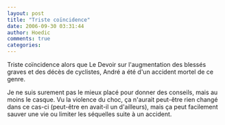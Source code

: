 ```yaml
---
layout: post
title: "Triste coïncidence"
date: 2006-09-30 03:31:44
author: Hoedic
comments: true
categories: 
---
```



Triste coïncidence alors que Le Devoir  sur l'augmentation des blessés graves et des décès de cyclistes, André a été  d'un accident mortel de ce genre.

Je ne suis surement pas le mieux placé pour donner des conseils, mais au moins le casque. Vu la violence du choc, ça n'aurait peut-être rien changé dans ce cas-ci (peut-être en avait-il un d'ailleurs), mais ça peut facilement sauver une vie ou limiter les séquelles suite à un accident.